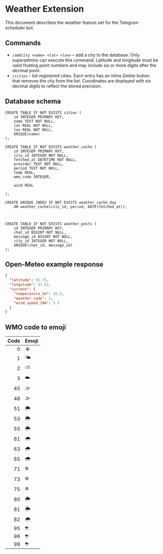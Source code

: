 # Weather Extension

This document describes the weather feature set for the Telegram scheduler bot.


## Commands

- `/addcity <name> <lat> <lon>` – add a city to the database. Only superadmins can
  execute this command. Latitude and longitude must be valid floating point numbers
  and may include six or more digits after the decimal point.
- `/cities` – list registered cities. Each entry has an inline *Delete* button that
  removes the city from the list. Coordinates are displayed with six decimal digits
  to reflect the stored precision.


## Database schema

```
CREATE TABLE IF NOT EXISTS cities (
    id INTEGER PRIMARY KEY,
    name TEXT NOT NULL,
    lat REAL NOT NULL,
    lon REAL NOT NULL,
    UNIQUE(name)
);

CREATE TABLE IF NOT EXISTS weather_cache (
    id INTEGER PRIMARY KEY,
    city_id INTEGER NOT NULL,
    fetched_at DATETIME NOT NULL,
    provider TEXT NOT NULL,
    period TEXT NOT NULL,
    temp REAL,
    wmo_code INTEGER,

    wind REAL

);

CREATE UNIQUE INDEX IF NOT EXISTS weather_cache_day
    ON weather_cache(city_id, period, DATE(fetched_at));



CREATE TABLE IF NOT EXISTS weather_posts (
    id INTEGER PRIMARY KEY,
    chat_id BIGINT NOT NULL,
    message_id BIGINT NOT NULL,
    city_id INTEGER NOT NULL,
    UNIQUE(chat_id, message_id)
);
```

## Open-Meteo example response

```json
{
  "latitude": 55.75,
  "longitude": 37.62,
  "current": {
    "temperature_2m": 20.5,
    "weather_code": 1,
    "wind_speed_10m": 3.5
  }
}
```

## WMO code to emoji

| Code | Emoji |
|-----:|:------|
| 0 | ☀️ |
| 1 | 🌤 |
| 2 | ⛅ |
| 3 | ☁️ |
| 45 | 🌫 |
| 48 | 🌫 |
| 51 | 🌦 |
| 53 | 🌦 |
| 55 | 🌦 |
| 61 | 🌧 |
| 63 | 🌧 |
| 65 | 🌧 |
| 71 | ❄️ |
| 73 | ❄️ |
| 75 | ❄️ |
| 80 | 🌦 |
| 81 | 🌦 |
| 82 | 🌧 |
| 95 | ⛈ |
| 96 | ⛈ |
| 99 | ⛈ |
```

